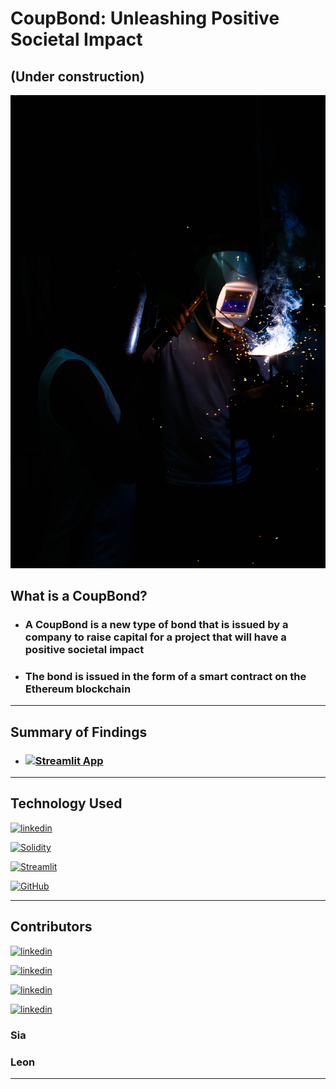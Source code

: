 # CoupBond: Unleashing Positive Societal Impact

## (Under construction)

[![under construction](https://github.com/DigitalGoldRush/CoupBond/blob/main/media/welder%20construction.jpeg)](https://github.com/DigitalGoldRush/CoupBond/blob/main/media/welder%20construction.jpeg)

## What is a CoupBond?

- ### A CoupBond is a new type of bond that is issued by a company to raise capital for a project that will have a positive societal impact

- ### The bond is issued in the form of a smart contract on the Ethereum blockchain 


---

## Summary of Findings

- ### [![Streamlit App](https://static.streamlit.io/badges/streamlit_badge_black_white.svg)](https://share.streamlit.io/digitalgoldrush/project-2-emotional-recognition/main/Emotion_recognition.ipynb)

---

## Technology Used

[![linkedin](https://img.shields.io/badge[linkedin]-3.9.12-blue)](https://www.python.org/downloads/release/python-3912/)

[![Solidity](https://img.shields.io/badge/Solidity-0.8.9-blue)](https://docs.soliditylang.org/en/v0.8.9/)

[![Streamlit](https://img.shields.io/badge/Streamlit-0.88.0-blue)](https://docs.streamlit.io/en/stable/)

[![GitHub](https://img.shields.io/badge/github-%23121011.svg?style=for-the-badge&logo=github&logoColor=white)](https://github.com/DigitalGoldRush?tab=repositories)

---


## Contributors

[![linkedin](https://www.linkedin.com/in/shy-kurtz-05852864/)](
https://www.linkedin.com/in/shy-kurtz-05852864/)

[![linkedin](https://www.linkedin.com/in/addelacr/)](https://www.linkedin.com/in/addelacr/)

[![linkedin](https://img.shields.io/badge/Michael_Dionne-LinkedIn-blue)](https://www.linkedin.com/in/michael-dionne-b2a1b61b/)

[![linkedin](https://www.linkedin.com/in/samar-maheshwari-6240b614b/)](https://www.linkedin.com/in/samar-maheshwari-6240b614b/)


### Sia 
### Leon
---
